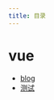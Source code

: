 ```yaml
---
title: 目录
---
```



# vue

 - [blog](./blog)
 - [测试](https://github.com/cnstrong-tech/blog/issues/1)